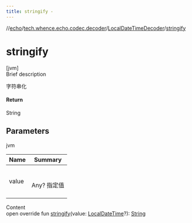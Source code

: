 ```yaml
---
title: stringify -
---
```

//[echo](../../index.md)/[tech.whence.echo.codec.decoder](../index.md)/[LocalDateTimeDecoder](index.md)/[stringify](stringify.md)



# stringify  
[jvm]  
Brief description  


字符串化



#### Return  


String



## Parameters  
  
jvm  
  
|  Name|  Summary| 
|---|---|
| value| <br><br>Any? 指定值<br><br>
  
  
Content  
open override fun [stringify](stringify.md)(value: [LocalDateTime](https://docs.oracle.com/javase/8/docs/api/java/time/LocalDateTime.html)?): [String](https://kotlinlang.org/api/latest/jvm/stdlib/kotlin/-string/index.html)  



